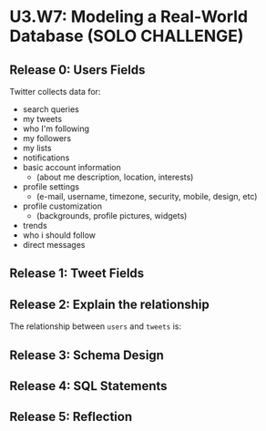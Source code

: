# U3.W7: Modeling a Real-World Database (SOLO CHALLENGE)

## Release 0: Users Fields
Twitter collects data for:
 - search queries
 - my tweets
 - who I'm following
 - my followers
 - my lists
 - notifications 
 - basic account information 
 	- (about me description, location, interests) 
 - profile settings 
 	- (e-mail, username, timezone, security, mobile, design, etc)
 - profile customization 
 	- (backgrounds, profile pictures, widgets)
 - trends
 - who i should follow
 - direct messages



## Release 1: Tweet Fields
<!-- Identify the fields Twitter uses to represent/display a tweet. What are you required or allowed to enter? -->

## Release 2: Explain the relationship
The relationship between `users` and `tweets` is: 
<!-- because... -->

## Release 3: Schema Design
<!-- Include your image (inline) of your schema -->

## Release 4: SQL Statements
<!-- Include your SQL Statements. How can you make markdown files show blocks of code? -->

## Release 5: Reflection
<!-- Be sure to add your reflection here!!! -->